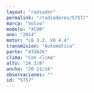 ```yaml
---
layout: "radiador"
permalink: "/radiadores/5757/"
marca: "Volvo"
modelo: "XC90"
ano: "2014"
motor: "L6 3.2, V8 4.4"
transmision: "Automática"
parte: "433626"
clima: "Con clima"
alto: "24 3/8"
ancho: "20 11/16"
observaciones: ""
id: "5757"
---
```


